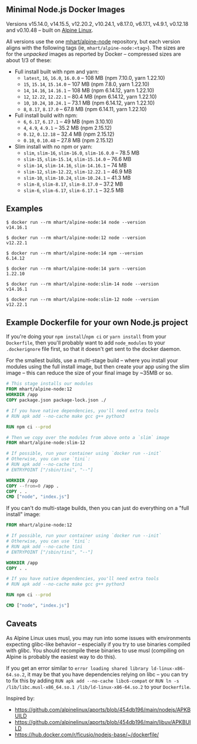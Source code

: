 Minimal Node.js Docker Images
-----------------------------

Versions v15.14.0, v14.15.5, v12.20.2, v10.24.1, v8.17.0, v6.17.1, v4.9.1, v0.12.18 and v0.10.48 –
built on [Alpine Linux](https://alpinelinux.org/).

All versions use the one [mhart/alpine-node](https://hub.docker.com/r/mhart/alpine-node/) repository,
but each version aligns with the following tags (ie, `mhart/alpine-node:<tag>`). The sizes are for the
*unpacked* images as reported by Docker – compressed sizes are about 1/3 of these:

- Full install built with npm and yarn:
  - `latest`, `16`, `16.0`, `16.0.0` – 108 MB (npm 7.10.0, yarn 1.22.10)
  - `15`, `15.14`, `15.14.0` – 107 MB (npm 7.8.0, yarn 1.22.10)
  - `14`, `14.16`, `14.16.1` – 108 MB (npm 6.14.12, yarn 1.22.10)
  - `12`, `12.22`, `12.22.1` – 80.4 MB (npm 6.14.12, yarn 1.22.10)
  - `10`, `10.24`, `10.24.1` – 73.1 MB (npm 6.14.12, yarn 1.22.10)
  - `8`, `8.17`, `8.17.0` – 67.8 MB (npm 6.14.11, yarn 1.22.10)
- Full install build with npm:
  - `6`, `6.17`, `6.17.1` – 49 MB (npm 3.10.10)
  - `4`, `4.9`, `4.9.1` – 35.2 MB (npm 2.15.12)
  - `0.12`, `0.12.18` – 32.4 MB (npm 2.15.12)
  - `0.10`, `0.10.48` – 27.8 MB (npm 2.15.12)
- Slim install with no npm or yarn:
  - `slim`, `slim-16`, `slim-16.0`, `slim-16.0.0` – 78.5 MB
  - `slim-15`, `slim-15.14`, `slim-15.14.0` – 76.6 MB
  - `slim-14`, `slim-14.16`, `slim-14.16.1` – 74 MB
  - `slim-12`, `slim-12.22`, `slim-12.22.1` – 46.9 MB
  - `slim-10`, `slim-10.24`, `slim-10.24.1` – 41.3 MB
  - `slim-8`, `slim-8.17`, `slim-8.17.0` – 37.2 MB
  - `slim-6`, `slim-6.17`, `slim-6.17.1` – 32.5 MB

Examples
--------

```console
$ docker run --rm mhart/alpine-node:14 node --version
v14.16.1

$ docker run --rm mhart/alpine-node:12 node --version
v12.22.1

$ docker run --rm mhart/alpine-node:14 npm --version
6.14.12

$ docker run --rm mhart/alpine-node:14 yarn --version
1.22.10

$ docker run --rm mhart/alpine-node:slim-14 node --version
v14.16.1

$ docker run --rm mhart/alpine-node:slim-12 node --version
v12.22.1
```

Example Dockerfile for your own Node.js project
-----------------------------------------------

If you're doing your `npm install`/`npm ci` or `yarn install` from your
`Dockerfile`, then you'll probably want to add `node_modules` to your
`.dockerignore` file first, so that it doesn't get sent to the docker daemon.

For the smallest builds, use a multi-stage build – where you install your
modules using the full install image, but then create your app using the slim
image – this can reduce the size of your final image by ~35MB or so.

```Dockerfile
# This stage installs our modules
FROM mhart/alpine-node:12
WORKDIR /app
COPY package.json package-lock.json ./

# If you have native dependencies, you'll need extra tools
# RUN apk add --no-cache make gcc g++ python3

RUN npm ci --prod

# Then we copy over the modules from above onto a `slim` image
FROM mhart/alpine-node:slim-12

# If possible, run your container using `docker run --init`
# Otherwise, you can use `tini`:
# RUN apk add --no-cache tini
# ENTRYPOINT ["/sbin/tini", "--"]

WORKDIR /app
COPY --from=0 /app .
COPY . .
CMD ["node", "index.js"]
```

If you can't do multi-stage builds, then you can just do everything on a "full
install" image:

```Dockerfile
FROM mhart/alpine-node:12

# If possible, run your container using `docker run --init`
# Otherwise, you can use `tini`:
# RUN apk add --no-cache tini
# ENTRYPOINT ["/sbin/tini", "--"]

WORKDIR /app
COPY . .

# If you have native dependencies, you'll need extra tools
# RUN apk add --no-cache make gcc g++ python3

RUN npm ci --prod

CMD ["node", "index.js"]
```

Caveats
-------

As Alpine Linux uses musl, you may run into some issues with environments
expecting glibc-like behavior – especially if you try to use binaries compiled
with glibc. You should recompile these binaries to use musl (compiling on
Alpine is probably the easiest way to do this).

If you get an error similar to `error loading shared library
ld-linux-x86-64.so.2`, it may be that you have dependencies relying on libc –
you can try to fix this by adding `RUN apk add --no-cache libc6-compat` or
`RUN ln -s /lib/libc.musl-x86_64.so.1 /lib/ld-linux-x86-64.so.2` to your
`Dockerfile`.

Inspired by:

- https://github.com/alpinelinux/aports/blob/454db196/main/nodejs/APKBUILD
- https://github.com/alpinelinux/aports/blob/454db196/main/libuv/APKBUILD
- https://hub.docker.com/r/ficusio/nodejs-base/~/dockerfile/
